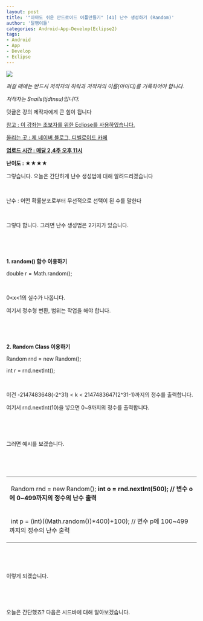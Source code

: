 ```yaml
---
layout: post
title: '"아마도 쉬운 안드로이드 어플만들기" [41] 난수 생성하기 (Random)'
author: '달팽이들'
categories: Android-App-Develop(Eclipse2)
tags:
- Android
- App
- Develop
- Eclipse
---
```



<script> location.href='https://cafe.naver.com/develoid/386657' ; </script>

<p> <img src="https://dthumb-phinf.pstatic.net/?src=%22http%3A%2F%2Fpostfiles3.naver.net%2F20130523_178%2Ftjdtnsu_1369283538974akCh1_JPEG%2Fand.jpg%3Ftype%3Dw2%22&amp;type=cafe_wa740"> </p><p><p><p><i>퍼갈 때에는 반드시 저작자의 허락과 저작자의 이름(아이디)를 기록하어야 합니다.</i></p><p><i>저작자는 Snails(tjdtnsu)입니다.</i></p><p>덧글은 강의 제작자에게 큰 힘이 됩니다</p><p><u>참고 : 이 강좌는 초보자를 위한 Eclipse를 사용하였습니다.</u></p><p><u>올리는 곳 : 제 네이버 블로그, 디벨로이드 카페</u></p><p><u><strong>업로드 시간 : 매달 2,4주 오후 11시</strong></u><p></p><p> <strong>난이도 : ★★★★</strong></p><strong></strong><p><strong></strong></p><strong></strong><p>그렇습니다. 오늘은 간단하게 난수 생성법에 대해 알려드리겠습니다</p><p>&nbsp;</p><p>난수 : 어떤 확률분포로부터 무선적으로 선택이 된 수를 말한다</p><p>&nbsp;</p><p>그렇다 합니다. 그러면 난수 생성법은 2가지가 있습니다.</p><p>&nbsp;</p><p>&nbsp;</p><p><strong>1. random() 함수 이용하기</strong></p><p>double&nbsp;r = Math.random();</p><p>&nbsp;</p><p>0&lt;x&lt;1의 실수가 나옵니다.&nbsp;</p><p>여기서 정수형 변환, 범위는 작업을 해야 합니다.﻿&nbsp;</p><p>&nbsp;&nbsp;</p><p>﻿&nbsp;</p><p><strong>2. Random Class 이용하기</strong></p><p>Random rnd = new Random();&nbsp;</p><p>int&nbsp;r = rnd.nextInt();﻿﻿</p><p>&nbsp;</p><p>이건﻿﻿&nbsp;-2147483648(-2^31) &lt; k &lt; 2147483647(2^31-1)까지의 정수를 출력합니다.</p><p>여기서 rnd.nextInt(10)을 넣으면 0~9까지의 정수를 출력합니다.</p><p>&nbsp;</p><p>&nbsp;</p><p></p><p>그러면 예시를﻿ 보겠습니다.</p><p>&nbsp;</p><p>&nbsp;</p>





<table><tbody><tr><td ><p>&nbsp;Random rnd = new Random();<b>&nbsp;int o = rnd.nextInt(500); // 변수 o에 0~499까지의 정수의 난수 출력</p></td></tr><tr><td ><p>&nbsp;int&nbsp;p = (int)((Math.random())*400)+100); // 변수 p에 100~499까지의 정수의 난수 출력</p></td></tr></tbody></table><p></p><p>&nbsp;</p><p>&nbsp;</p><p>이렇게 되겠습니다.</p><p>&nbsp;</p><p>&nbsp;</p><p>오늘은 간단했죠? 다음은 시드바에 대해 알아보겠습니다.</p><p>&nbsp;</p><p>&nbsp;</p><p></p></p></p>
